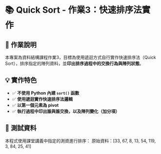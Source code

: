 # 📚 Quick Sort - 作業3：快速排序法實作

## 📝 作業說明

本專案為資料結構課程作業3，目標為使用遞迴方式自行實作快速排序法（Quick Sort），排序指定的陣列資料，並**印出排序過程中的交換行為與陣列狀態**。

## 💡 實作特色

- ✅ **不使用 Python 內建 `sort()` 函數**
- ✅ **使用遞迴實作快速排序法邏輯**
- ✅ **以第一個元素為 pivot**
- ✅ **執行過程中印出誰與誰交換，以及陣列變化（加分項）**


## 🧪 測試資料

本程式使用課堂講義中指定的測資進行排序：
原始資料：[33, 67, 8, 13, 54, 119, 3, 84, 25, 41]
